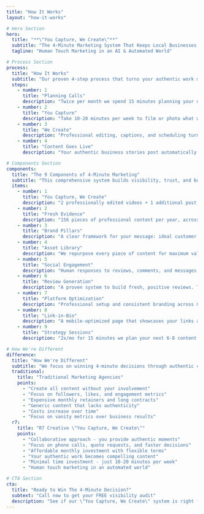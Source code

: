 ```yaml
---
title: "How It Works"
layout: "how-it-works"

# Hero Section
hero:
  title: "**\"You Capture, We Create\"**"
  subtitle: "The 4-Minute Marketing System That Keeps Local Businesses Visible When It Matters Most"
  tagline: "Human Touch Marketing in an AI & Automated World"

# Process Section
process:
  title: "How It Works"
  subtitle: "Our proven 4-step process that turns your authentic work moments into customer-winning content"
  steps:
    - number: 1
      title: "Planning Calls"
      description: "Twice per month we spend 15 minutes planning your next 6-8 content pieces with capture dates assigned."
    - number: 2
      title: "You Capture"
      description: "Take 10-20 minutes per week to film or photo what we planned using your phone at your location. Upload via form. You're done!"
    - number: 3
      title: "We Create"
      description: "Professional editing, captions, and scheduling turn your captures into polished content on Google Business Search and social media."
    - number: 4
      title: "Content Goes Live"
      description: "Your authentic business stories post automatically across your platforms. We monitor performance and update your strategy."

# Components Section
components:
  title: "The 9 Components of 4-Minute Marketing"
  subtitle: "This comprehensive system builds visibility, trust, and business over time with weekly content that turns your online presence into a customer-attracting asset"
  items:
    - number: 1
      title: "You Capture, We Create"
      description: "2 professionally edited videos + 1 additional post weekly that build trust with potential customers."
    - number: 2
      title: "Fresh Evidence"
      description: "156 pieces of professional content per year, across Google Business & all major platforms."
    - number: 3
      title: "Brand Pillars"
      description: "A clear framework for your message: ideal customer, core offer, and unique value."
    - number: 4
      title: "Asset Library"
      description: "We repurpose every piece of content for maximum value and long-term use."
    - number: 5
      title: "Social Engagement"
      description: "Human responses to reviews, comments, and messages across your platforms."
    - number: 6
      title: "Review Generation"
      description: "A proven system to build fresh, positive reviews. Training provided, coaching available."
    - number: 7
      title: "Platform Optimization"
      description: "Professional setup and consistent branding across Google Business, Facebook, Instagram, and more."
    - number: 8
      title: "Link-in-Bio"
      description: "A mobile-optimized page that showcases your links and turns traffic into inquiries."
    - number: 9
      title: "Strategy Sessions"
      description: "2x/mo for 15 minutes we plan your next 6-8 content pieces with capture dates assigned."

# How We're Different
difference:
  title: "How We're Different"
  subtitle: "We focus on winning 4-minute decisions through authentic collaboration, not expensive agency content creation"
  traditional:
    title: "Traditional Marketing Agencies"
    points:
      - "Create all content without your involvement"
      - "Focus on followers, likes, and engagement metrics"
      - "Expensive monthly retainers and long contracts"
      - "Generic content that lacks authenticity"
      - "Costs increase over time"
      - "Focus on vanity metrics over business results"
  r7:
    title: "R7 Creative \"You Capture, We Create\""
    points:
      - "Collaborative approach - you provide authentic moments"
      - "Focus on phone calls, quote requests, and faster decisions"
      - "Affordable monthly investment with flexible terms"
      - "Your authentic work becomes compelling content"
      - "Minimal time investment - just 10-20 minutes per week"
      - "Human touch marketing in an automated world"

# CTA Section
cta:
  title: "Ready to Win The 4-Minute Decision?"
  subtext: "Call now to get your FREE visibility audit"
  description: "See if our \"You Capture, We Create\" system is right for your business. We work best with local service businesses ready to document their expertise 10-20 minutes per week."
---
```


